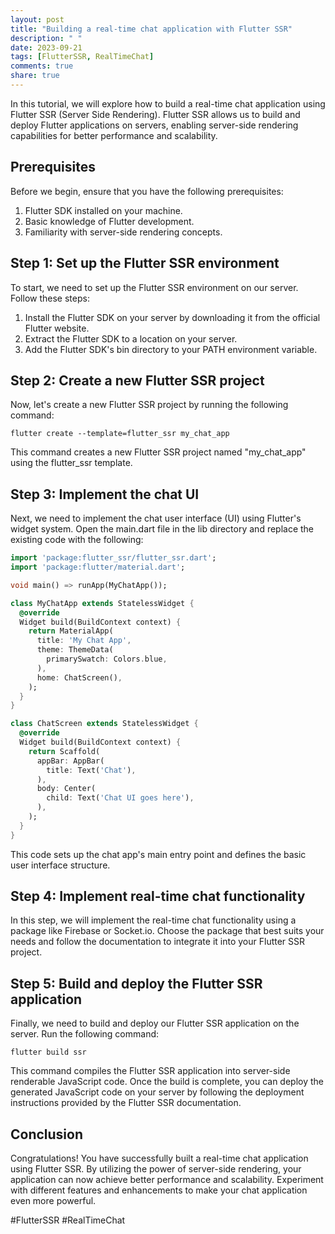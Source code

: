 ```yaml
---
layout: post
title: "Building a real-time chat application with Flutter SSR"
description: " "
date: 2023-09-21
tags: [FlutterSSR, RealTimeChat]
comments: true
share: true
---
```


In this tutorial, we will explore how to build a real-time chat application using Flutter SSR (Server Side Rendering). Flutter SSR allows us to build and deploy Flutter applications on servers, enabling server-side rendering capabilities for better performance and scalability.

## Prerequisites

Before we begin, ensure that you have the following prerequisites:

1. Flutter SDK installed on your machine.
2. Basic knowledge of Flutter development.
3. Familiarity with server-side rendering concepts.

## Step 1: Set up the Flutter SSR environment

To start, we need to set up the Flutter SSR environment on our server. Follow these steps:

1. Install the Flutter SDK on your server by downloading it from the official Flutter website.
2. Extract the Flutter SDK to a location on your server.
3. Add the Flutter SDK's bin directory to your PATH environment variable.

## Step 2: Create a new Flutter SSR project

Now, let's create a new Flutter SSR project by running the following command:

```
flutter create --template=flutter_ssr my_chat_app
```

This command creates a new Flutter SSR project named "my_chat_app" using the flutter_ssr template.

## Step 3: Implement the chat UI

Next, we need to implement the chat user interface (UI) using Flutter's widget system. Open the main.dart file in the lib directory and replace the existing code with the following:

```dart
import 'package:flutter_ssr/flutter_ssr.dart';
import 'package:flutter/material.dart';

void main() => runApp(MyChatApp());

class MyChatApp extends StatelessWidget {
  @override
  Widget build(BuildContext context) {
    return MaterialApp(
      title: 'My Chat App',
      theme: ThemeData(
        primarySwatch: Colors.blue,
      ),
      home: ChatScreen(),
    );
  }
}

class ChatScreen extends StatelessWidget {
  @override
  Widget build(BuildContext context) {
    return Scaffold(
      appBar: AppBar(
        title: Text('Chat'),
      ),
      body: Center(
        child: Text('Chat UI goes here'),
      ),
    );
  }
}
```

This code sets up the chat app's main entry point and defines the basic user interface structure.

## Step 4: Implement real-time chat functionality

In this step, we will implement the real-time chat functionality using a package like Firebase or Socket.io. Choose the package that best suits your needs and follow the documentation to integrate it into your Flutter SSR project.

## Step 5: Build and deploy the Flutter SSR application

Finally, we need to build and deploy our Flutter SSR application on the server. Run the following command:

```
flutter build ssr
```

This command compiles the Flutter SSR application into server-side renderable JavaScript code. Once the build is complete, you can deploy the generated JavaScript code on your server by following the deployment instructions provided by the Flutter SSR documentation.

## Conclusion

Congratulations! You have successfully built a real-time chat application using Flutter SSR. By utilizing the power of server-side rendering, your application can now achieve better performance and scalability. Experiment with different features and enhancements to make your chat application even more powerful.

#FlutterSSR #RealTimeChat